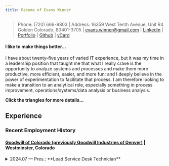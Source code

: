 ```yaml
---
title: Resume of Evans Winner
---
```


> Phone: (720) 666-8803 | Address: 16359 West Tenth Avenue, Unit R4
Golden Colorado, 80401-3705 |
[evans.winner@gmail.com](mailto:evans.winner@gmail.com) |
[Linkedin](http://linkedin.com/n/evanswinner) |
[Portfolio](http://evanswinner.github.io/portfolio.html) |
[Github](https://github.com/evanswinner) |
[vCard](http://ehw.me/vcard.vcd) </details>

#### I like to make things better...

I have about twenty-five years of varied IT experience, but it was my time
in a leadership position that taught me that what I really crave is
the opportunity to analyze systems and processes and make them more
productive, more efficient, easier, and more fun; and I deeply believe
in the power of experimentation to facilitate that process. I am
therefore looking to make a transition to an analytical role,
especially something in process improvement, operations/systems/data analysis or
business analysis.

**Click the triangles for more details...**

## Experience

### Recent Employment History
#### [Goodwill of Colorado (previously Goodwill Industries of Denver)](http://www.goodwillcolorado.org) | Westminster, Colorado

<details><summary>2024.07 — Pres.: **Lead Service Desk Technician**</summary>

Technical lead for the Northern Colorado IT service desk.

</datails>

<details><summary>2020.01 — 2024.07: **IT Specialist**</summary>

The company name changed after being taken over by another Goodwill from
southern Colorado, but the work remained much the same, though officially
I was promoted to tier 2 support. Projects I was involved in included
a new POS rollout for all the stores.

</details>
<details><summary>2019.03 — 2020.01: **IT Helpdesk Technician**</summary>

Unfortunately, the executive team at Goodwill chose to dismantle the
entire electronics recycling division (of which the refurbishment
group were a part); but I was given the opportunity to transition to
the IT department, doing Windows 7/10, MS Office, and NCR Counterpoint
user support for our retail stores during a merger of the two Colorado
Goodwill organizations (North and South, generally): Imaging PCs,
troubleshooting, phone, in-person and Zendesk ticket-based support in
an Office365, OneDrive, Active Directory environment. Projects include
store manager PC refresh; store book scanning laptop initiative; IT
inventory cleanup.

</details>


<details><summary>2018.09 — 2019.03: **Lead Computer Refurbishment Technician**</summary>

Lead for staff of five comprising the whole of the electronics lab
(refurbishment) at an [R2](https://sustainableelectronics.org/r2-standard) certified computer refurbishment and
recycling operation run by Goodwill.

  * Redesigned eBay listing process and associated
    templates. Approximately doubled listing speed.
  * Designed QA process to randomly re-test 2-4% of retail items,
    created check sheet for defects found by eBay lister.
  * Established a Trello-based “kanban” type system for tracking
    special order items
  * Modified refurbishment priorities based on sales analyses.
    Redesigned contract DirectTV HDD processing
    procedure. Approximately doubled processing speed.
  * Established batch process for HDD testing which improved speed of
   process many-fold.
  * Redesigned Recycle Order processing procedure and caught up a
    two-month backlog.
  * Moved from a personal workstation system to a hybrid personal
    / specialized station system to allow batch processing of material
    and to reduce setup time costs.
  * Outfitted every tech with personal printer, Gigabit switch,
    KVM switch, USB hub and UPS to allow greater efficiency and
    flexibility.
  * Ran meetings; scheduled time off; various administrative
    duties; direct customer service; invoice creation; acted as
    technical lead for system testing and preparation; wrote/updated
    SOP and technical documents.
 </details>

<details><summary>2018.3 — 2018.09: **Computer Refurbishment Technician**</summary>

Refurbishing computers for resale online by Goodwill. Running
diagnostics, testing components and interfaces, replacing faulty
parts, checking RAM, CPU etc.; testing and wiping hard drives;
cleaning and preparing items for resale. Also harvesting working parts
from non-working systems and listing systems on eBay for sale. Caught
up a two-month backlog of eBay listing in first six weeks of
employment. Refurbished laptops (Eg. Macbook, Dell latitude (and other
Dell) HP, Lenovo, Asus, etc.), All-in-ones (iMac), Cisco switches,
desktops (Eg. Dell Optiplex, other Dell, HP, Lenovo), Dell servers
(PowerEdge), monitors, keyboards and other misc. electronic items.
</details>

#### [Pomeroy](https://www.getronics.com/pomeroy/) (Now Getronics) | Boulder, Colorado

<details><summary>2016.08 — 2018.03: **Computer Tape Operator / Hands & Eyes Support**</summary>

After my wife graduated from graduate school we were able to move back
home to Colorado and I took about 18 months off to be with my
one-year-old son. When I returned to work, IBM Midrange systems jobs
being scarcer, I decided I needed to re-invent myself and find my way
into more mainstream work. I started this at the Boulder IBM campus'
eight acres worth of raised-floor data center doing tier 1 H&E work:
server reboots, inventories, escorts, cable checks, diagnostics, etc.
</details>

#### [Sandia Laboratory Federal Credit Union](https://www.slfcu.org/) | Albuquerque, New Mexico

<details><summary>2014.02 — 2015.02: **IS System Administrator II**</summary>

Project lead for major production system upgrade
2014–Feb 2015. Simultaneous hardware and OS upgrade (to 7.1 on
Power 6) on approximately $500k production IBM i system including
research, testing (system, applications, job and process flow) and
coordination between Dev, Ops and QA.

</details>


<details><summary>2008.08 — 2014.02: **IS System Administrator I**</summary>

IBM i (aka. AS400 / iSeries) on Power Systems admin (3 physical systems).

 * Responsible for job scheduling (~300 scheduled jobs); migrated old OS scheduled jobs to AJS and automated weekend batch processing. Developed a template for, wrote and maintained all documentation for scheduled jobs on internal DokuWiki wiki (300+ pages). Wrote [simulator](https://github.com/EvansWinner/ajsim) in Common Lisp for testing schedules.
 * Project lead for major hardware/OS upgrade (to 7.1 on Power 6) on IBM i including research, testing (system, applications, job and process flow) and coordination between Dev, Ops and QA.
 * Config/monitoring Apache, BRMS backups, user profiles, etc. App admin for Zend Server, McAfee Antivirus for IBM i. Software package builds and installs.
 * Implemented database for tracking tape library (~400 tapes).
 * System resource monitoring and reporting; documentation and responsible for operations checklist maintenance; wrote simple [build tool](https://github.com/EvansWinner/build-checklists) in Windows batch for checklist maintenance.
</details>

### Additional Experience

<details><summary>Expand...</summary>

AS400 / iSeries and Windows Server operations ([Automatic Data
Processing](https://adp.com), *Computer Operator*, 2000‒2005, Bothell,
Washington, and [Sur La Table](https://surlatable.com), Seattle,
Washington, *Computer Operator I* and *Computer Operator II*,
2006-2007)); Windows and POS user support and Active Directory use
(Sur La Table, 2006‒2007); customer service-intensive phone support
for thinnet-based POS systems (closed 10 to 20 tickets per night)
([ParTech](https://partech.com) (contracted from
[Teksystems](https://teksystems.com)), Boulder, Colorado, 1999‒2000);
additional customer service experience in retail (seasonal at the
busiest Barnes & Noble west of the Mississippi); desktop support, web
design/maintenance and database maintenance for medical research labs
([Center for Infectious Disease and
Immunity](https://hsc.unm.edu/research/cidi/) and Tularemia Vaccine
Development Contract, both at the University of New Mexico, School of
Medicine, [Department of Pathology](https://pathology.unm.edu),
2008‒2009); additional web design for small Internet start-up
(*idealstudios.com*, now defunct, 1997‒2000); part time user support
for Solaris and Mac in an academic setting (University of Colorado,
[Department of Music](https://www.colorado.edu/music/), 1999);
stay-at-home parent (2015‒2016); and misc. fast food and grocery store
work in my teens and early twenties.  </details>

### Volunteer Experience

<details><summary>Expand...</summary>

2012.10 – 2014.02: [Albuquerque Civic Chorus](http://www.abqchorus.org/)

Web design and maintenance. Fully redesigned, expanded and maintained
the chorus web presence with regular updates per chorus leadership
requests.
</details>



## Education
<details><summary>**University**</summary>

 * [University of New Mexico](http://unm.edu), BA, [English-Philosophy](http://catalog.unm.edu/catalogs/2014-2015/colleges/arts-sciences/english-phil/index.html), *summa cum laude* (GPA 4.03), 2010. Golden Key Honor Society.
 * Prior miscellaneous college-level coursework in symbolic logic,
   Pascal, and computer music, 1984–2003
</details>

<details><summary>**Courseware**</summary>

 * Coursera / Google: [IT Automation with Python Professional Certificate](https://www.coursera.org/account/accomplishments/specialization/certificate/4N9LBG8KEASN), consisting of the following courses: _Crash Course in Python_, _Using Python to Interact with the Operating System_, _Introduction to Git and Github_, _Configuration Management and the Cloud_, _Troubleshooting and Debugging Techniques_, _Automating Real-World Tasks with Python_.
 * Coursera / University System of Georgia: [Six Sigma Yellow Belt Specialization](https://www.coursera.org/account/accomplishments/specialization/certificate/QFKW7WLGRJVG), consisting of the following courses: _Six Sigma Principles_, _Six Sigma Tools for Define and Measure_, _Six Sigma Tools for Analyze_, _Six Sigma Tools for Improve and Control_
 * Coursera / University of New South Wales, Canberra: [Introduction to Systems Engineering](https://www.coursera.org/account/accomplishments/records/T8ETCWWB29K4) 
 * Coursera / University of Amsterdam: [Data Analytics for Lean Six Sigma](https://www.coursera.org/account/accomplishments/records/6LTDJ8BK7FR6)
 * Coursera / University of Virginia: [Design Thinking for Innovation](https://www.coursera.org/account/accomplishments/records/UT398KTAAJ3R)
 * Coursera / Duke University: [Introduction to Probability and Data](https://www.coursera.org/account/accomplishments/verify/8EP2J944URFP)


</details>

<details><summary>**Additional online micro-courses**</summary>

 - [jQuery Tutorial](https://www.sololearn.com/Certificate/1082-1030178/pdf/) (SoloLearn)
 - Learning Haskell Programming (LinkedIn)
 - Learning Clojure (LinkedIn)
 - AWK Essential Training (LinkedIn)
 - [Ruby Tutorial](https://www.sololearn.com/Profile/1030178/) (SoloLearn)
 - [Communicating Across Cultures](https://ehw.me/CertificateOfCompletion_Communicating Across Cultures 2013.pdf) (LinkedIn)
 - [Programming Foundations: Discrete Mathematics](https://ehw.me/CertificateOfCompletion_Programming Foundations Discrete Mathematics.pdf) (LinkedIn)
 - [Learning Gantt Charts](http://ehw.me/CertificateOfCompletion_Learning Gantt Charts.pdf) (LinkedIn)
 - [Getting Familiar with Minitab](https://www.udemy.com/certificate/UC-JWWXKQO8/) (Udemy)
 - [Improving Your Judgement](http://ehw.me/CertificateOfCompletion_Improving Your Judgment.pdf) (LinkedIn)
 - [Data Science Foundations: Fundamentals](http://ehw.me/CertificateOfCompletion_Data Science Foundations Fundamentals.pdf) (LinkedIn)
 - [Learning From Failure](http://ehw.me/CertificateOfCompletion_Learning From Failure.pdf) (LinkedIn)
 - [Managing Team Creativity](http://ehw.me/CertificateOfCompletion_Managing Team Creativity.pdf) (LinkedIn)
 - [Managing Your Time](http://ehw.me/CertificateOfCompletion_Managing Your Time.pdf) (LinkedIn)
 - [SED Essential Training](http://ehw.me/CertificateOfCompletion_Sed Essential Training.pdf) (LinkedIn)
 - [Statistics Foundations: 1](http://ehw.me/CertificateOfCompletion_Statistics Foundations 1.pdf) (LinkedIn)
 - [Learning MATLAB (2013)](http://ehw.me/CertificateOfCompletion_Learning Matlab 2013.pdf) (LinkedIn)
 - [Learning Nano](http://ehw.me/CertificateOfCompletion_Learning Nano.pdf) (LinkedIn)
 - Big Data: The Big Picture (Pluralsight)
 - C Programming Language Fundamentals (Pluralsight)
 - Clojure Fundamentals Part 1 (Pluralsight)
 - [Embracing Change](http://ehw.me/CertificateOfCompletion_Embracing Change.pdf) (LinkedIn)
 - [Giving Your Elevator Pitch](https://ehw.me/CertificateOfCompletion_Giving Your Elevator Pitch.pdf) (LinkedIn)
 - Insights on Software Quality Engineering (LinkedIn)
 - [Introduction to Minitab](http://ehw.me/CertificateOfCompletion_Learning Minitab.pdf) (LinkedIn)
 - Introduction to the z/OS Mainframe Environment (Pluralsight)
 - [Julia for Data Scientists: First Look](http://ehw.me/CertificateOfCompletion_Julia For Data Scientists First Look.pdf) (LinkedIn)
 - [Making Decisions](http://ehw.me/CertificateOfCompletion_Making Decisions.pdf) (LinkedIn)
 - [The Basics of Data Analytics](http://ehw.me/CertificateOfCompletion_Learning Data Analytics 2015.pdf) (LinkedIn)
 - [The Five-Step Creative Process](http://ehw.me/CertificateOfCompletion_The Five Step Creative Process.pdf) (LinkedIn)
 - [Learning Cobol](http://ehw.me/CertificateOfCompletion_Learning Cobol.pdf) (LinkedIn)
 - Up and Running with Octave (LinkedIn)
 - Writing Process Instructions and Directions (Pluralsight)
 - [A Beginner's Guide to Design Patterns](https://www.udemy.com/certificate/UC-XCQZFG81/) (Udemy)
 - [AMAZING Change Management](https://www.udemy.com/certificate/UC-TB2OLWQH/) (Udemy)
 - [How to Use SMART Goals: Achieve More in Less Time](https://www.udemy.com/certificate/UC-J91FVGSL/) (Udemy)
 - [Agile Crash Course: Agile Project Management; Agile Delivery](https://www.udemy.com/certificate/UC-ZWNSP45S/) (Udemy)
 - [Assertiveness Basics: The 50-minute Communication Guide](https://www.udemy.com/certificate/UC-V51RQBII/) (Udemy)
 - [Basics of Scrum, Agile and Project Delivery](https://www.udemy.com/certificate/UC-J31QNFBP/) (Udemy)
 - [Accounting - A Brief Introduction - in 60 Minutes](https://www.udemy.com/certificate/UC-KFHIR8AV/) (Udemy)
 - [Focus Mastery - How To Increase Your Focus In Just 30 Days!](https://www.udemy.com/certificate/UC-DILV96Y0/) (Udemy)
 - [Lean Mini-Course: Eliminate Waste at Work and in Life!](https://www.udemy.com/certificate/UC-7BGXGJVM/) (Udemy)
 - [Sales Fundamentals](http://www.udemy.com/certificate/UC-J5OC9OFK/) (Udemy)
 - [Understand SWOT Analysis in 30 minutes](https://www.udemy.com/certificate/UC-8NQJNYRI/) (Udemy)
 - [101 - Docker Basics with DCHQ](https://www.udemy.com/certificate/UC-UKPMKAQU/) (Udemy)
 - [A Flying Introduction to Amazon Web Services: Cloud](https://www.udemy.com/certificate/UC-0ICR1370/) (Udemy)
 - [A Mini Course on Time Management](https://www.udemy.com/certificate/UC-MPPZWODJ/) (Udemy)
 - [Agile & Scrum Overview - Certification Info](https://www.udemy.com/certificate/UC-0KR2JGV9/) (Udemy)
 - [Basic Emergency Planning](https://www.udemy.com/certificate/UC-SM3K4D79/) (Udemy)
 - [Data Protection with RAID](https://www.udemy.com/certificate/UC-CDCJ13GT/) (Udemy)
 - [Data Visualization Essentials for Presentations: Intro](https://www.udemy.com/certificate/UC-5STM080M/) (Udemy)
 - [Excel Keyboard Shortcuts: Working with the Active Cell](https://www.udemy.com/certificate/UC-57XQZOTZ/) (Udemy)
 - [Free Lean Six Sigma Primer](https://www.udemy.com/certificate/UC-0ZZGBBWK/) (Udemy)
 - [Getting Started with Elasticsearch ](https://www.udemy.com/certificate/UC-5195YZLS/) (Udemy)
 - [Getting Started with Kanban for Software Development](https://www.udemy.com/certificate/UC-SJNAERRR/) (Udemy)
 - [ITIL Foundation Overview](https://www.udemy.com/certificate/UC-YK4R9V2N/) (Udemy)
 - [Introduction to PLC's (Programmable Logic Controllers)-10-18](https://www.udemy.com/certificate/UC-7RSBPFC0/) (Udemy)
 - [Professional Communication Essentials](https://www.udemy.com/certificate/UC-Y848PGPH/) (Udemy)
 - [Project Management: The Closing Phase](https://www.udemy.com/certificate/UC-VAGHIAGL/) (Udemy)
 - [R Courses : Intro to R Programming 101](https://www.udemy.com/certificate/UC-ECM5EYGM/) (Udemy)
 - [Master Data Management](https://www.udemy.com/certificate/UC-Y27YPD9Z/) (Udemy)
 - [MongoDB Essentials - Understand the Basics of MongoDB](https://www.udemy.com/certificate/UC-T7DTC8W0/) (Udemy)
 - [Understanding Data Quality and Reference Data Management](https://www.udemy.com/certificate/UC-CHJNP811/) (Udemy)
 - [Unpacking the Internet of Things (IoT)](https://www.udemy.com/certificate/UC-18PU41VN/) (Udemy)
 - [Art + Science of Data Visualization](https://www.udemy.com/certificate/UC-3J4OXC7V/) (Udemy)
 - [Big Data and Hadoop Essentials](https://www.udemy.com/certificate/UC-3A0NR5TO/) (Udemy)
 - [DPLYR R Package: Introductory R Course on Data Analysis in R](https://www.udemy.com/certificate/UC-CE0SCZNQ/) (Udemy)
 - [Scraping and Data Mining for Beginners and Pros](https://www.udemy.com/certificate/UC-5UORB88E/) (Udemy)
 - [C++ Tutorial](https://www.sololearn.com/Profile/1030178/)  (Sololearn)
 - [Java Tutorial](https://www.sololearn.com/Profile/1030178/) (Sololearn)
 - [CSS Fundamentals](https://www.sololearn.com/Profile/1030178/) (Sololearn)
 - [HTML Fundamentals](https://www.sololearn.com/Profile/1030178/) (Sololearn)
 - [JavaScript Tutorial](https://www.sololearn.com/Profile/1030178/) (Sololearn)
 - [PHP Tutorial](https://www.sololearn.com/Profile/1030178/) (Sololearn)
 - [Python 3 Tutorial](https://www.sololearn.com/Profile/1030178/) (Sololearn)
 - [Getting Started With Software Testing Context and Basics](https://www.udemy.com/certificate/UC-15JKPOQA/) (Sololearn)
 - Intro to Python for Data Science (DataCamp)
 - Try Git (Code School/Pluralsight)
 - Try Python (Code School/Pluralsight)
 - Try R (Code School/Pluralsight)
 - Try Ruby (Code School/Pluralsight)
 - Try SQL (Code School/Pluralsight)
 - Introduction to R (DataCamp)
 - [Introduction to Sequences and Series](https://www.udemy.com/certificate/UC-AOU78S06/) (Udemy)
 - [Programming Best Practices](https://www.udemy.com/certificate/UC-ZOYRSON9/) (Udemy)
</details>

## Certifications

<details><summary>Expand...</summary>

 * CompTIA: Linux+, A+, I-Net+ ([transcript](https://www.certmetrics.com/comptia/public/transcript.aspx?transcript=WJKECK5C12R12QBQ))
 * Brainbench: MS-DOS 6.0 (2001, expired)
</details>
